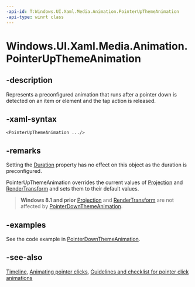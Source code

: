```yaml
---
-api-id: T:Windows.UI.Xaml.Media.Animation.PointerUpThemeAnimation
-api-type: winrt class
---
```


<!-- Class syntax.
public class PointerUpThemeAnimation : Windows.UI.Xaml.Media.Animation.Timeline, Windows.UI.Xaml.Media.Animation.IPointerUpThemeAnimation
-->

# Windows.UI.Xaml.Media.Animation.PointerUpThemeAnimation

## -description
Represents a preconfigured animation that runs after a pointer down is detected on an item or element and the tap action is released.



## -xaml-syntax
```xaml
<PointerUpThemeAnimation .../>
```

## -remarks
Setting the [Duration](timeline_duration.md) property has no effect on this object as the duration is preconfigured.

PointerUpThemeAnimation overrides the current values of [Projection](../windows.ui.xaml/uielement_projection.md) and [RenderTransform](../windows.ui.xaml/uielement_rendertransform.md) and sets them to their default values.

> **Windows 8.1 and prior**
> [Projection](../windows.ui.xaml/uielement_projection.md) and [RenderTransform](../windows.ui.xaml/uielement_rendertransform.md) are not affected by [PointerDownThemeAnimation](pointerdownthemeanimation.md).

## -examples
See the code example in [PointerDownThemeAnimation](pointerdownthemeanimation.md).

## -see-also
[Timeline](timeline.md), [Animating pointer clicks](/previous-versions/windows/apps/jj649432(v=win.10)), [Guidelines and checklist for pointer click animations](/windows/uwp/style/motion-pointer)
